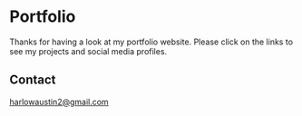 # Portfolio

Thanks for having a look at my portfolio website. Please click on the links to see my projects and social media profiles.

## Contact

harlowaustin2@gmail.com
